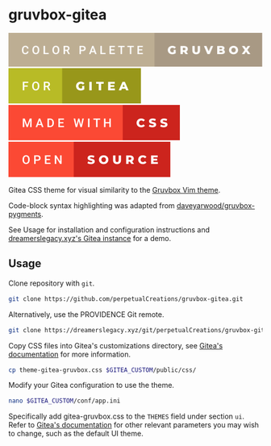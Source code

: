 # gruvbox-gitea
![Color Palette: Gruvbox](readme_assets/color-palette-gruvbox.svg)
![For: Gitea](readme_assets/for-gitea.svg)
![Made With: CSS](readme_assets/made-with-css.svg)
![Open: Source](readme_assets/open-source.svg)

Gitea CSS theme for visual similarity to the [Gruvbox Vim theme](https://github.com/morhetz/gruvbox).

Code-block syntax highlighting was adapted from [daveyarwood/gruvbox-pygments](https://github.com/daveyarwood/gruvbox-pygments).

See Usage for installation and configuration instructions and [dreamerslegacy.xyz's Gitea instance](https://dreamerslegacy.xyz/git/) for a demo.

## Usage
Clone repository with `git`.
```bash
git clone https://github.com/perpetualCreations/gruvbox-gitea.git
```
Alternatively, use the PROVIDENCE Git remote.
```bash
git clone https://dreamerslegacy.xyz/git/perpetualCreations/gruvbox-gitea.git
```
Copy CSS files into Gitea's customizations directory, see [Gitea's documentation](https://docs.gitea.io/en-us/customizing-gitea) for more information.
```bash
cp theme-gitea-gruvbox.css $GITEA_CUSTOM/public/css/
```
Modify your Gitea configuration to use the theme.
```bash
nano $GITEA_CUSTOM/conf/app.ini
```
Specifically add gitea-gruvbox.css to the `THEMES` field under section `ui`.
Refer to [Gitea's documentation](https://docs.gitea.io/en-us/config-cheat-sheet/#ui-ui) for other relevant parameters you may wish to change, such as the default UI theme.
